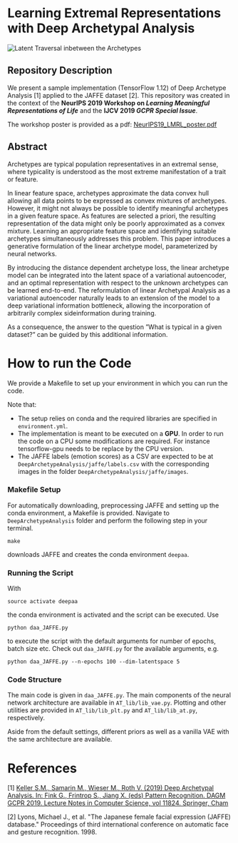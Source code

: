 # Learning Extremal Representations with Deep Archetypal Analysis
![Latent Traversal inbetween the Archetypes](https://github.com/bmda-unibas/DeepArchetypeAnalysis/blob/master/animation.gif "Traversal inbetween the Archetypes")
## Repository Description
We present a sample implementation (TensorFlow 1.12) of Deep Archetype Analysis [1] applied to the JAFFE dataset [2]. 
This repository was created in the context of the <b>NeurIPS 2019 Workshop on <i>Learning Meaningful Representations of 
Life</i></b> and the <b>IJCV 2019 <i>GCPR Special Issue</i></b>. 

The workshop poster is provided as a pdf: [NeurIPS19_LMRL_poster.pdf](NeurIPS19_LMRL_poster.pdf)

## Abstract
Archetypes are typical population representatives  in  an  extremal  sense,  where  typicality  is  understood as the 
most extreme manifestation of a trait or feature. 

In linear feature space, archetypes approximate the data convex hull 
allowing all data points to be expressed as convex mixtures of archetypes. However, it might not always be possible to 
identify meaningful archetypes in a given feature space. As features are selected a priori, the resulting representation 
of the data might  only  be  poorly  approximated  as  a  convex  mixture. Learning an appropriate feature space and 
identifying suitable archetypes simultaneously addresses this problem.  This  paper  introduces  a  generative 
formulation  of  the  linear  archetype  model,  parameterized  by neural networks. 

By introducing the distance dependent archetype loss, the linear archetype model can be integrated  into  the  latent 
space  of  a  variational  autoencoder,  and  an  optimal  representation  with  respect  to the unknown archetypes can be
learned end-to-end. The reformulation of linear Archetypal Analysis as a variational  autoencoder  naturally  leads  to 
an  extension  of the model to a deep variational information bottleneck, allowing  the  incorporation  of  arbitrarily 
complex  sideinformation during training. 

 As a consequence, the answer to the question ”What is typical in a given dataset?” can be guided by this additional information.

# How to run the Code

We provide a Makefile to set up your environment in which you can run the code.

Note that:

- The setup relies on conda and the required libraries are specified in `environment.yml`.
- The implementation is meant to be executed on a <b>GPU</b>. In order to run the code on a CPU some modifications are required. 
For instance tensorflow-gpu needs to be replace by the CPU version.
- The JAFFE labels (emotion scores) as a CSV are expected to be at `DeepArchetypeAnalysis/jaffe/labels.csv` with the corresponding 
images in the folder `DeepArchetypeAnalysis/jaffe/images`.

### Makefile Setup
For automatically downloading, preprocessing JAFFE and setting up the conda environment, a Makefile is provided. Navigate to 
`DeepArchetypeAnalysis` folder and perform the following step in your terminal.
```
make
```
downloads JAFFE and creates the conda environment `deepaa`.

### Running the Script

With
```
source activate deepaa
```
the conda environment is activated and the script can be executed. Use
```
python daa_JAFFE.py
```
to execute the script with the default arguments for number of epochs, batch size etc. Check out `daa_JAFFE.py` for the available arguments, e.g. 
```
python daa_JAFFE.py --n-epochs 100 --dim-latentspace 5
```

### Code Structure

The main code is given in `daa_JAFFE.py`. The main components of the neural network architecture are available in `AT_lib/lib_vae.py`.
Plotting and other utilities are provided in `AT_lib/lib_plt.py` and `AT_lib/lib_at.py`, respectively.

Aside from the default settings, different priors as well as a vanilla VAE with the same architecture are available.

# References
[1] [Keller S.M., Samarin M., Wieser M., Roth V. (2019) Deep Archetypal Analysis. In: Fink G., Frintrop S., Jiang X. (eds) Pattern Recognition. DAGM GCPR 2019. Lecture Notes in Computer Science, vol 11824. Springer, Cham](https://doi.org/10.1007/978-3-030-33676-9_12)

[2] Lyons, Michael J., et al. "The Japanese female facial expression (JAFFE) database." Proceedings of third international conference on automatic face and gesture recognition. 1998.
